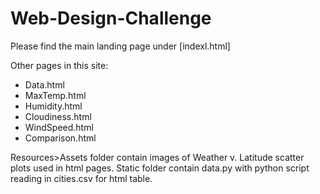 # Web-Design-Challenge

Please find the main landing page under [indexl.html]

Other pages in this site:
  - Data.html
  - MaxTemp.html
  - Humidity.html
  - Cloudiness.html
  - WindSpeed.html
  - Comparison.html

Resources>Assets folder contain images of Weather v. Latitude scatter plots used in html pages. Static folder contain data.py with python script reading in cities.csv for html table.
